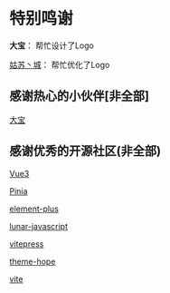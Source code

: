 # 特别鸣谢 [​](#特别鸣谢)

**大宝**： 帮忙设计了Logo

[姑苏丶城](https://space.bilibili.com/232791669)： 帮忙优化了Logo

## 感谢热心的小伙伴[非全部] [​](#感谢热心的小伙伴[非全部])

[大宝](https://www.zcool.com.cn/search/content?word=%E5%A4%A7%E5%AE%9D)


## 感谢优秀的开源社区(非全部)[​](#感谢优秀的开源社区(非全部))

[Vue3](https://vuejs.org/)

[Pinia](https://pinia.esm.dev/)

[element-plus](https://github.com/element-plus/element-plus)

[lunar-javascript](https://github.com/6tail/lunar-javascript)

[vitepress](https://v2.vuepress.vuejs.org/)

[theme-hope](https://theme-hope.vuejs.press//)

[vite](https://cn.vitejs.dev/)